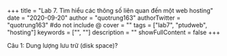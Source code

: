 +++
title = "Lab 7. Tìm hiểu các thông số liên quan đến một web hosting"
date = "2020-09-20"
author = "quotrung163"
authorTwitter = "quotrung163" #do not include @
cover = ""
tags = ["lab7", "ptudweb", "hosting"]
keywords = ["", ""]
description = ""
showFullContent = false
+++

Câu 1: Dung lượng lưu trữ (disk space)?
